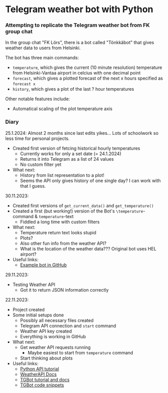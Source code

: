 # Telegram weather bot with Python

### Attempting to replicate the Telegram weather bot from FK group chat

In the group chat "FK Lörs", there is a bot called "Tönkkäbot" that gives weather data to users from Helsinki.

The bot has three main commands:
- `temperature`, which gives the current (10 minute resolution) temperature from Helsinki-Vantaa airport in celcius with one decimal point
- `forecast`, which gives a plotted forecast of the next x hours specified as `forecast x`
- `history`, which gives a plot of the last ? hour temperatures

Other notable features include:
- Automatical scaling of the plot temperature axis

### **Diary**

25.1.2024:
Almost 2 months since last edits yikes... Lots of schoolwork so less time for personal projects.

- Created first version of fetcing historical hourly temperatures
    - Currently works for only a set date (= 24.1.2024)
    - Returns it into Telegram as a list of 24 values
    - No custom filter yet
- What next:
    - History from list representation to a plot!
    - Seems the API only gives history of one single day? I can work with that I guess.

30.11.2023:
- Created first versions of `get_current_data()` and `get_temperature()`
- Created a first (but working!) version of the Bot's `\temperature`-command & `temperature`-text
    - Fiddled a long time with custom filters
- What next:
    - Temperature return text looks stupid
    - Plots?
    - Also other fun info from the weather API?
    - What is the location of the weather data??? Original bot uses HEL airport?
- Useful links:
    - [Example bot in GitHub](https://github.com/91DarioDev/forwardscoverbot)

29.11.2023:
- Testing Weather API
    - Got it to return JSON information correctly

22.11.2023:
- Project created
- Some initial setups done
    - Possibly all necessary files created
    - Telegram API connection and `start` command
    - Weather API key created
    - Everything is working in GitHub
- What next:
    - Get weather API requests running
        - Maybe easiest to start from `temperature` command
    - Start thinking about plots
- Useful links:
    - [Python API tutorial](https://www.dataquest.io/blog/python-api-tutorial/)
    - [WeatherAPI Docs](https://www.weatherapi.com/docs/)
    - [TGBot tutorial and docs](https://github.com/python-telegram-bot/python-telegram-bot/wiki/Extensions---Your-first-Bot)
    - [TGBot code snippets](https://github.com/python-telegram-bot/python-telegram-bot/wiki/Code-snippets)
